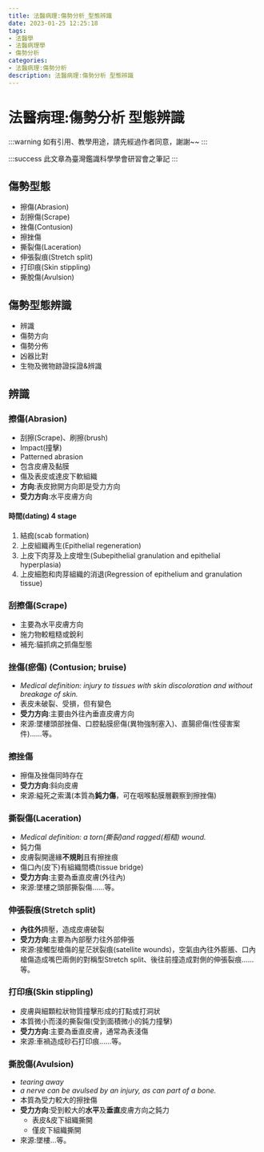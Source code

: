 ```yaml
---
title: 法醫病理:傷勢分析_型態辨識
date: 2023-01-25 12:25:18
tags:
- 法醫學
- 法醫病理學
- 傷勢分析
categories:
- 法醫病理:傷勢分析
description: 法醫病理:傷勢分析 型態辨識
---
```

# 法醫病理:傷勢分析 型態辨識

:::warning
如有引用、教學用途，請先經過作者同意，謝謝~~
:::

:::success
此文章為臺灣鑑識科學學會研習會之筆記
:::

## 傷勢型態
- 擦傷(Abrasion)
- 刮擦傷(Scrape)
- 挫傷(Contusion)
- 擦挫傷
- 撕裂傷(Laceration)
- 伸張裂痕(Stretch split)
- 打印痕(Skin stippling)
- 撕脫傷(Avulsion)

## 傷勢型態辨識
- 辨識
- 傷勢方向
- 傷勢分佈
- 凶器比對
- 生物及微物跡證採證&辨識

## 辨識

### 擦傷(Abrasion)
- 刮擦(Scrape)、刷擦(brush)
- Impact(撞擊)
- Patterned abrasion
- 包含皮膚及黏膜
- 傷及表皮或達皮下軟組織
- **方向**:表皮掀開方向即是受力方向
- **受力方向**:水平皮膚方向

#### 時間(dating) **4 stage**
1. 結痂(scab formation)
2. 上皮組織再生(Epithelial regeneration)
3. 上皮下肉芽及上皮增生(Subepithelial granulation and epithelial hyperplasia)
4. 上皮細胞和肉芽組織的消退(Regression of epithelium and granulation tissue)

### 刮擦傷(Scrape)
- 主要為水平皮膚方向
- 施力物較粗糙或銳利
- 補充:貓抓病之抓傷型態

### 挫傷(瘀傷) (Contusion; bruise)
- *Medical definition: injury to tissues with skin discoloration and without breakage of skin.*
- 表皮未破裂、受損，但有變色
- **受力方向**:主要由外往內垂直皮膚方向
- 來源:墜樓頭部挫傷、口腔黏膜瘀傷(異物強制塞入)、直腸瘀傷(性侵害案件)......等。

### 擦挫傷
- 擦傷及挫傷同時存在
- **受力方向**:斜向皮膚
- 來源:縊死之索溝(本質為**鈍力傷**，可在咽喉黏膜層觀察到擦挫傷)

### 撕裂傷(Laceration)
- *Medical definition: a torn(撕裂)and ragged(粗糙) wound.*
- 鈍力傷
- 皮膚裂開邊緣**不規則**且有擦挫痕
- 傷口內(皮下)有組織間橋(tissue bridge)
- **受力方向**:主要為垂直皮膚(外往內)
- 來源:墜樓之頭部撕裂傷......等。

### 伸張裂痕(Stretch split)
- **內往外**擠壓，造成皮膚破裂
- **受力方向**:主要為內部壓力往外部伸張
- 來源:接觸型槍傷的星茫狀裂痕(satellite wounds)，空氣由內往外膨脹、口內槍傷造成嘴巴兩側的對稱型Stretch split、後往前撞造成對側的伸張裂痕......等。

### 打印痕(Skin stippling)
- 皮膚與細顆粒狀物質撞擊形成的打點或打洞狀
- 本質微小而淺的撕裂傷(受到面積微小的鈍力撞擊)
- **受力方向**:主要為垂直皮膚，通常為表淺傷
- 來源:車禍造成砂石打印痕......等。

### 撕脫傷(Avulsion)
- *tearing away*
- *a nerve can be avulsed by an injury, as can part of a bone.*
- 本質為受力較大的擦挫傷
- **受力方向**:受到較大的**水平**及**垂直**皮膚方向之鈍力
    - 表皮&皮下組織撕開
    - 僅皮下組織撕開
- 來源:墜樓...等。 